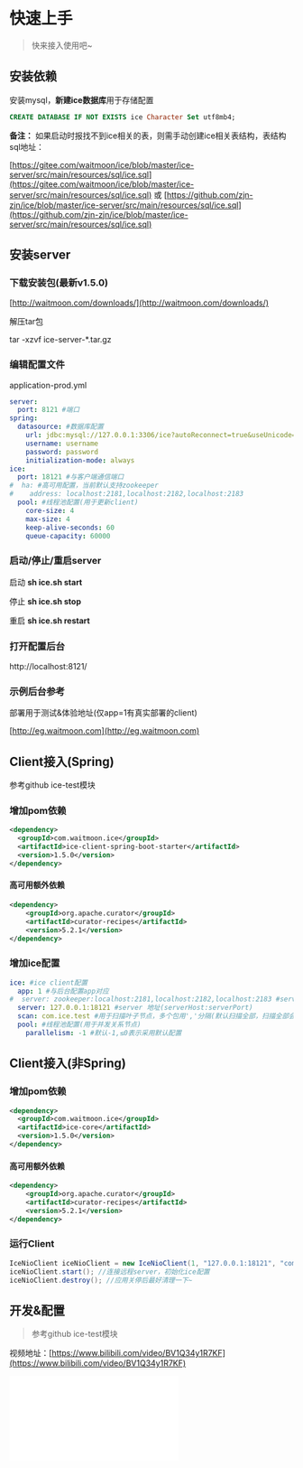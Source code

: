 # 快速上手

>快来接入使用吧~

## 安装依赖

安装mysql，**新建ice数据库**用于存储配置

```sql
CREATE DATABASE IF NOT EXISTS ice Character Set utf8mb4;
```

**备注：** 如果启动时报找不到ice相关的表，则需手动创建ice相关表结构，表结构sql地址：

[https://gitee.com/waitmoon/ice/blob/master/ice-server/src/main/resources/sql/ice.sql](https://gitee.com/waitmoon/ice/blob/master/ice-server/src/main/resources/sql/ice.sql)
或
[https://github.com/zjn-zjn/ice/blob/master/ice-server/src/main/resources/sql/ice.sql](https://github.com/zjn-zjn/ice/blob/master/ice-server/src/main/resources/sql/ice.sql)

## 安装server

### 下载安装包(最新v1.5.0)

[http://waitmoon.com/downloads/](http://waitmoon.com/downloads/)

解压tar包 

tar -xzvf ice-server-*.tar.gz

### 编辑配置文件

application-prod.yml

```yml
server:
  port: 8121 #端口
spring:
  datasource: #数据库配置
    url: jdbc:mysql://127.0.0.1:3306/ice?autoReconnect=true&useUnicode=true&characterEncoding=UTF-8&zeroDateTimeBehavior=convertToNull&serverTimezone=Asia/Shanghai&useSSL=false
    username: username
    password: password
    initialization-mode: always
ice:
  port: 18121 #与客户端通信端口
#  ha: #高可用配置，当前默认支持zookeeper
#    address: localhost:2181,localhost:2182,localhost:2183
  pool: #线程池配置(用于更新client)
    core-size: 4
    max-size: 4
    keep-alive-seconds: 60
    queue-capacity: 60000
```

### 启动/停止/重启server

启动
**sh ice.sh start**

停止
**sh ice.sh stop**

重启
**sh ice.sh restart**

### 打开配置后台

http://localhost:8121/

### 示例后台参考

部署用于测试&体验地址(仅app=1有真实部署的client)

[http://eg.waitmoon.com](http://eg.waitmoon.com)

## Client接入(Spring)

参考github ice-test模块

### 增加pom依赖

```xml
<dependency>
  <groupId>com.waitmoon.ice</groupId>
  <artifactId>ice-client-spring-boot-starter</artifactId>
  <version>1.5.0</version>
</dependency>
```

#### 高可用额外依赖

```xml
<dependency>
    <groupId>org.apache.curator</groupId>
    <artifactId>curator-recipes</artifactId>
    <version>5.2.1</version>
</dependency>
```

### 增加ice配置

```yml
ice: #ice client配置
  app: 1 #与后台配置app对应
#  server: zookeeper:localhost:2181,localhost:2182,localhost:2183 #server高可用配置
  server: 127.0.0.1:18121 #server 地址(serverHost:serverPort)
  scan: com.ice.test #用于扫描叶子节点，多个包用','分隔(默认扫描全部，扫描全部会拖慢应用启动速度)
  pool: #线程池配置(用于并发关系节点)
    parallelism: -1 #默认-1,≤0表示采用默认配置
```

## Client接入(非Spring)

### 增加pom依赖

```xml
<dependency>
  <groupId>com.waitmoon.ice</groupId>
  <artifactId>ice-core</artifactId>
  <version>1.5.0</version>
</dependency>
```

#### 高可用额外依赖

```xml
<dependency>
    <groupId>org.apache.curator</groupId>
    <artifactId>curator-recipes</artifactId>
    <version>5.2.1</version>
</dependency>
```

### 运行Client

```java
IceNioClient iceNioClient = new IceNioClient(1, "127.0.0.1:18121", "com.ice.test"); //传入app、server地址和叶子节点扫描路径
iceNioClient.start(); //连接远程server，初始化ice配置
iceNioClient.destroy(); //应用关停后最好清理一下~ 
```

## 开发&配置

>参考github ice-test模块

视频地址：[https://www.bilibili.com/video/BV1Q34y1R7KF](https://www.bilibili.com/video/BV1Q34y1R7KF)

<iframe src="//player.bilibili.com/player.html?aid=807134055&bvid=BV1Q34y1R7KF&cid=456033283&page=1" scrolling="no" border="0" frameborder="no" framespacing="0" allowfullscreen="true"> </iframe>